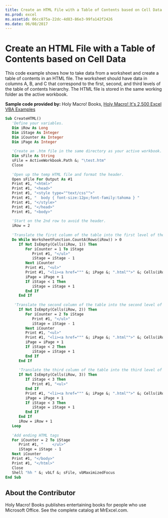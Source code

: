 ```yaml
---
title: Create an HTML File with a Table of Contents based on Cell Data
ms.prod: excel
ms.assetid: 06cc875a-22dc-4d83-86e3-99fa142f2426
ms.date: 06/08/2017
---
```



# Create an HTML File with a Table of Contents based on Cell Data

This code example shows how to take data from a worksheet and create a table of contents in an HTML file. The worksheet should have data in columns A, B, and C that correspond to the first, second, and third levels of the table of contents hierarchy. The HTML file is stored in the same working folder as the active workbook.

 **Sample code provided by:** Holy Macro! Books, [Holy Macro! It's 2,500 Excel VBA Examples](https://www.mrexcel.com/store/index.php?l=product_detail&;p=1)



```vb
Sub CreateHTML()
   'Define your variables.
   Dim iRow As Long
   Dim iStage As Integer
   Dim iCounter As Integer
   Dim iPage As Integer
   
   'Create an .htm file in the same directory as your active workbook.
   Dim sFile As String
   sFile = ActiveWorkbook.Path &; "\test.htm"
   Close
   
   'Open up the temp HTML file and format the header.
   Open sFile For Output As #1
   Print #1, "<html>"
   Print #1, "<head>"
   Print #1, "<style type=""text/css"">"
   Print #1, "  body { font-size:12px;font-family:tahoma } "
   Print #1, "</style>"
   Print #1, "</head>"
   Print #1, "<body>"
   
   'Start on the 2nd row to avoid the header.
   iRow = 2
   
   'Translate the first column of the table into the first level of the hierarchy.
   Do While WorksheetFunction.CountA(Rows(iRow)) > 0
      If Not IsEmpty(Cells(iRow, 1)) Then
         For iCounter = 1 To iStage
            Print #1, "</ul>"
            iStage = iStage - 1
         Next iCounter
         Print #1, "<ul>"
         Print #1, "<li><a href=""" &; iPage &; ".html"">" &; Cells(iRow, 1).Value &; "</a>"
         iPage = iPage + 1
         If iStage < 1 Then
            iStage = iStage + 1
         End If
      End If
      
    'Translate the second column of the table into the second level of the hierarchy.
      If Not IsEmpty(Cells(iRow, 2)) Then
         For iCounter = 2 To iStage
            Print #1, "</ul>"
            iStage = iStage - 1
         Next iCounter
         Print #1, "<ul>"
         Print #1, "<li><a href=""" &; iPage &; ".html"">" &; Cells(iRow, 2).Value &; "</a>"
         iPage = iPage + 1
         If iStage < 2 Then
            iStage = iStage + 1
         End If
      End If
      
      'Translate the third column of the table into the third level of the hierarchy.
      If Not IsEmpty(Cells(iRow, 3)) Then
         If iStage < 3 Then
            Print #1, "<ul>"
         End If
         Print #1, "<li><a href=""" &; iPage &; ".html"">" &; Cells(iRow, 3).Value &; "</a>"
         iPage = iPage + 1
         If iStage < 3 Then
            iStage = iStage + 1
         End If
      End If
      iRow = iRow + 1
   Loop
   
   'Add ending HTML tags
   For iCounter = 2 To iStage
      Print #1, "    </ul>"
      iStage = iStage - 1
   Next iCounter
   Print #1, "</body>"
   Print #1, "</html>"
   Close
   Shell "hh " &; vbLf &; sFile, vbMaximizedFocus
End Sub
```


## About the Contributor
<a name="AboutContributor"> </a>

Holy Macro! Books publishes entertaining books for people who use Microsoft Office. See the complete catalog at MrExcel.com. 


